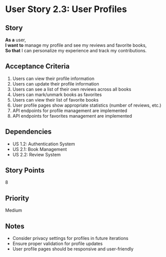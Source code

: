 # User Story 2.3: User Profiles

## Story
**As a** user,  
**I want to** manage my profile and see my reviews and favorite books,  
**So that** I can personalize my experience and track my contributions.

## Acceptance Criteria
1. Users can view their profile information
2. Users can update their profile information
3. Users can see a list of their own reviews across all books
4. Users can mark/unmark books as favorites
5. Users can view their list of favorite books
6. User profile pages show appropriate statistics (number of reviews, etc.)
7. API endpoints for profile management are implemented
8. API endpoints for favorites management are implemented

## Dependencies
- US 1.2: Authentication System
- US 2.1: Book Management
- US 2.2: Review System

## Story Points
8

## Priority
Medium

## Notes
- Consider privacy settings for profiles in future iterations
- Ensure proper validation for profile updates
- User profile pages should be responsive and user-friendly
